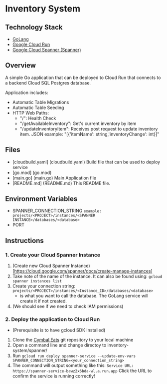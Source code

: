 # Inventory System 

## Technology Stack

- [GoLang](https://go.dev/)
- [Google Cloud Run](https://cloud.google.com/run)
- [Google Cloud Spanner (Spanner)](https://cloud.google.com/spanner)

## Overview

A simple Go application that can be deployed to Cloud Run that connects to a backend Cloud SQL Postgres database. 

Application includes:
- Automatic Table Migrations
- Automatic Table Seeding
- HTTP Web Paths:
    * "/": Health Check
    * "/getAvailableInventory": Get's current inventory by item
    * "/updateInventoryItem": Receives post request to update inventory item. JSON example: "[{'itemName': string,'inventoryChange': int}]"


## Files

- [cloudbuild.yaml] (cloudbuild.yaml) Build file that can be used to deploy service
- [go.mod] (go.mod)
- [main.go] (main.go) Main Application file
- [README.md] (README.md) This README file.

## Environment Variables
- SPANNER_CONNECTION_STRING `example: projects/<PROJECT>/instances/<SPANNER INSTANCE>/databases/<database>`
- PORT

## Instructions 

### 1. Create your Cloud Spanner Instance

1. (Create new Cloud Spanner Instance)[https://cloud.google.com/spanner/docs/create-manage-instances]
2. Take note of the name of the instance. It can also be found using: `gcloud spanner instances list`
3. Create your connection string: `projects/<PROJECT>/instances/<Instance_ID>/databases/<database>`
    * <database> is what you want to call the database. The GoLang service will create it if not created.
4. (We should see if we need to check IAM permissions)

### 2. Deploy the application to Cloud Run

* (Prerequisite is to have gcloud SDK Installed)

1. Clone the [Cymbal Eats](https://https://github.com/momander/cymbal-eats) git repository to your local machine
2. Open a command line and change directoy to inventory-system/spanner/
3. Run `gcloud run deploy spanner-service --update-env-vars SPANNER_CONNECTION_STRING=<your_connection_string>`
4. The command will output something like this:
`Service URL: https://spanner-service-bawz2x6bda-wl.a.run.app` Click the URL to confirm the service is running correctly!